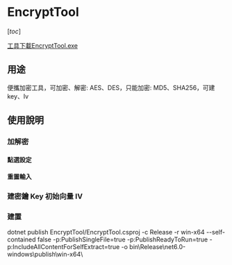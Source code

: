 # EncryptTool

 [_toc_]

[工具下載EncryptTool.exe](https://github.com/adaruru/DevTool/releases/download/1.1.EncryptTool/EncryptTool.exe)

## 用途

便攜加密工具，可加密、解密: AES、DES，只能加密: MD5、SHA256，可建key、Iv

## 使用說明

### 加解密

#### 點選設定

#### 重置輸入

### 建密鑰 Key 初始向量 IV

### 建置

dotnet publish EncryptTool/EncryptTool.csproj -c Release -r win-x64 --self-contained false -p:PublishSingleFile=true -p:PublishReadyToRun=true -p:IncludeAllContentForSelfExtract=true -o bin\Release\net6.0-windows\publish\win-x64\
